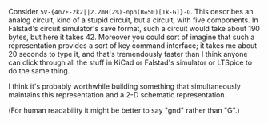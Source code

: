 Consider `5V-{4n7F-2k2||2.2mH(2%)-npn(B=50)[1k-G]}-G`.  This describes
an analog circuit, kind of a stupid circuit, but a circuit, with five
components.  In Falstad's circuit simulator's save format, such a
circuit would take about 190 bytes, but here it takes 42.  Moreover
you could sort of imagine that such a representation provides a sort
of key command interface; it takes me about 20 seconds to type it, and
that's tremendously faster than I think anyone can click through all
the stuff in KiCad or Falstad's simulator or LTSpice to do the same
thing.

I think it's probably worthwhile building something that
simultaneously maintains this representation and a 2-D schematic
representation.

(For human readability it might be better to say "gnd" rather than
"G".)